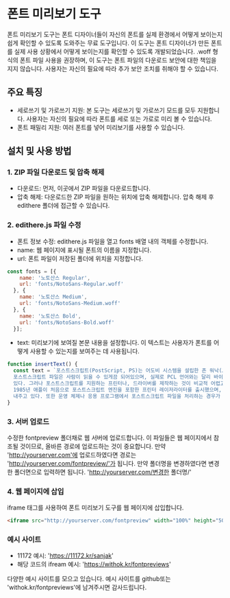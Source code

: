 # 폰트 미리보기 도구
폰트 미리보기 도구는 폰트 디자이너들이 자신의 폰트를 실제 환경에서 어떻게 보이는지 쉽게 확인할 수 있도록 도와주는 무료 도구입니다. 이 도구는 폰트 디자이너가 만든 폰트를 실제 사용 상황에서 어떻게 보이는지를 확인할 수 있도록 개발되었습니다. .woff 형식의 폰트 파일 사용을 권장하며, 이 도구는 폰트 파일의 다운로드 보안에 대한 책임을 지지 않습니다. 사용자는 자신의 필요에 따라 추가 보안 조치를 취해야 할 수 있습니다.


## 주요 특징
- 세로쓰기 및 가로쓰기 지원: 본 도구는 세로쓰기 및 가로쓰기 모드를 모두 지원합니다. 사용자는 자신의 필요에 따라 폰트를 세로 또는 가로로 미리 볼 수 있습니다.
- 폰트 패밀리 지원: 여러 폰트를 넣어 미리보기를 사용할 수 있습니다.


## 설치 및 사용 방법
### 1. ZIP 파일 다운로드 및 압축 해제
- 다운로드: 먼저, 이곳에서 ZIP 파일을 다운로드합니다.
- 압축 해제: 다운로드한 ZIP 파일을 원하는 위치에 압축 해제합니다. 압축 해제 후 edithere 폴더에 접근할 수 있습니다.

### 2. edithere.js 파일 수정
- 폰트 정보 수정: edithere.js 파일을 열고 fonts 배열 내의 객체를 수정합니다.
- name: 웹 페이지에 표시될 폰트의 이름을 지정합니다.
- url: 폰트 파일이 저장된 폴더에 위치을 지정합니다.
```javascript
const fonts = [{
    name: '노토산스 Regular',
    url: 'fonts/NotoSans-Regular.woff'
  }, {
    name: '노토산스 Medium',
    url: 'fonts/NotoSans-Medium.woff'
  }, {
    name: '노토산스 Bold',
    url: 'fonts/NotoSans-Bold.woff'
  }];
```

- text: 미리보기에 보여질 본문 내용을 설정합니다. 이 텍스트는 사용자가 폰트를 어떻게 사용할 수 있는지를 보여주는 데 사용됩니다.
```javascript
function insertText() {
  const text = `포스트스크립트(PostScript, PS)는 어도비 시스템을 설립한 존 워낙(John Warnock)과 찰스 게시케(Charlse Geschke)가 만든 페이지 기술 언어의 일종이다. 스크립트라는 말 그대로
  포스트스크립트 파일은 사람이 읽을 수 있게끔 되어있으며, 실제로 PCL 언어와는 달리 바이너리화되어있지 않아서 텍스트편집기 등에서 ISOLatin1 언어 포맷으로 읽을 수 있고, 또한 장치에 독립적일 수도
  있다. 그러나 포스트스크립트를 지원하는 프린터나, 드라이버를 제작하는 것이 비교적 어렵고, 또한 프린터 내부적으로 해석과정을 거친 후에 바이너리화를 해야 하기 때문에 프린터 내부 프로세싱이 많이 요구된다.
  1985년 애플이 처음으로 포스트스크립트 엔진을 포함한 프린터 레이저라이터를 출시했으며, 이로부터 탁상 출판의 혁명이 시작되었다. 한때는 그래픽 처리의 사실상 표준이었으나 최근에는 PDF에게 점점 그 자리를
  내주고 있다. 또한 운영 체제나 응용 프로그램에서 포스트스크립트 파일을 처리하는 경우가 많기 때문에, 프린터에 포스트스크립트 엔진을 포함하는 경우도 줄고 있다.`;
}
```


### 3. 서버 업로드
수정한 fontpreview 폴더채로 웹 서버에 업로드합니다. 이 파일들은 웹 페이지에서 참조될 것이므로, 올바른 경로에 업로드하는 것이 중요합니다.
만약 'http://yourserver.com'에 업로드하였다면 경로는 'http://yourserver.com/fontpreview/'가 됩니다. 만약 폴더명을 변경하였다면 변경한 폴더면으로 입력하면 됩니다. 'http://yourserver.com/변경한 폴더명/'


### 4. 웹 페이지에 삽입
iframe 태그를 사용하여 폰트 미리보기 도구를 웹 페이지에 삽입합니다.
```html
<iframe src="http://yourserver.com/fontpreview" width="100%" height="500px"></iframe>
```


### 예시 사이트
- 11172 예시: 'https://11172.kr/sanjak'
- 해당 코드의 ifream 예시: 'https://withok.kr/fontpreviews'

다양한 예시 사이트를 모으고 있습니다. 예시 사이트를 github또는 'withok.kr/fontpreviews'에 남겨주시면 감사드립니다.
